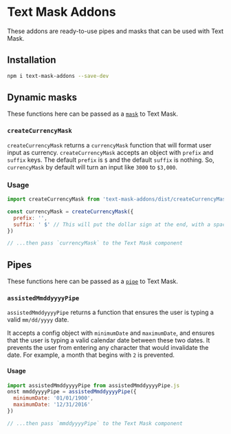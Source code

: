 # Text Mask Addons

These addons are ready-to-use pipes and masks that can be used with Text Mask.

## Installation

```bash
npm i text-mask-addons --save-dev
```

## Dynamic masks

These functions here can be passed as a
[`mask`](https://github.com/msafi/text-mask/blob/master/componentDocumentation.md#mask)
to Text Mask.

### `createCurrencyMask`

`createCurrencyMask` returns a `currencyMask` function that will format user input as currency.
`createCurrencyMask` accepts an object with `prefix` and `suffix` keys. The default `prefix`
is `$` and the default `suffix` is nothing. So, `currencyMask` by default will turn an input like
`3000` to `$3,000`.

### Usage

```js
import createCurrencyMask from 'text-mask-addons/dist/createCurrencyMask.js'

const currencyMask = createCurrencyMask({
  prefix: '',
  suffix: ' $' // This will put the dollar sign at the end, with a space.
})

// ...then pass `currencyMask` to the Text Mask component
```

## Pipes

These functions here can be passed as a
[`pipe`](https://github.com/msafi/text-mask/blob/master/componentDocumentation.md#pipe)
to Text Mask.

### `assistedMmddyyyyPipe`

`assistedMmddyyyyPipe` returns a function that ensures the user is typing a valid `mm/dd/yyyy`
date.

It accepts a config object with `minimumDate` and `maximumDate`, and ensures that the user is
typing a valid calendar date between these two dates. It prevents the user from entering any
character that would invalidate the date. For example, a month that begins with `2` is prevented.

#### Usage

```js
import assistedMmddyyyyPipe from assistedMmddyyyyPipe.js
onst mmddyyyyPipe = assistedMmddyyyyPipe({
  minimumDate: '01/01/1900',
  maximumDate: '12/31/2016'
})

// ...then pass `mmddyyyyPipe` to the Text Mask component
```
